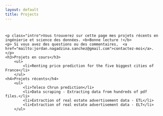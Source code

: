 ```yaml
---
layout: default
title: Projects
---
```


<div class="post">
	<h1 class="pageTitle"></h1>

	<p class="intro">Vous trouverez sur cette page mes projets récents en ingénierie et science des données. <b>Bonne lecture !</b>
	<p> Si vous avez des questions ou des commentaires,  <a href="mailto:jordan.nagadzina.sanchez@gmail.com">contactez-moi</a>.</p>
	<h3>Projets en cours</h3>
		<ul>
			<li>Renting price prediction for the five biggest cities of France</li>
		</ul>
	<h4>Projets récents</h4>
		<ul>
			<li>Teleco Chrun prediction</li>
			<li>Data scraping - Extracting data from hundreds of pdf files.</li>
			<li>Extraction of real estate advertisement data - ETL</li>
			<li>Extraction of real estate advertisement data - ELT</li>
		</ul>

